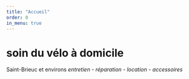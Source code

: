 ```yaml
---
title: "Accueil"
order: 0
in_menu: true
---
```

# soin du vélo à domicile
Saint-Brieuc et environs
_entretien - réparation - location - accessoires_ 